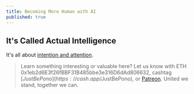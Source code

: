 ```yaml
---
title: Becoming More Human with AI
published: true
---
```


## It's Called Actual Intelligence

It's all about [intention and attention](https://youtu.be/YsIr68esWr0).

> Learn something interesting or valuable here? Let us know with ETH 0x1eb2d6E3f26fBBF31B485bbe3e316D6dAd806632, cashtag [$JustBePono](https://cash.app/$JustBePono), or [Patreon](https://patreon.com/metavalent). United we stand, together we can.
